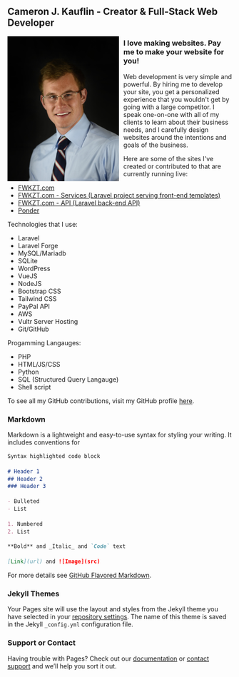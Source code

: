 ## Cameron J. Kauflin - Creator & Full-Stack Web Developer

<img src="me.jpg" style="width:250px; height:325px; float: left; margin-right:10px;">

### I love making websites. Pay me to make your website for you!

Web development is very simple and powerful. By hiring me to develop your site, you get a personalized experience that you wouldn't get by going with a large competitor. I speak one-on-one with all of my clients to learn about their business needs, and I carefully design websites around the intentions and goals of the business. 

Here are some of the sites I've created or contributed to that are currently running live:
- [FWKZT.com](https://fwkzt.com)
- [FWKZT.com - Services (Laravel project serving front-end templates)](https://services.fwkzt.com/loading?type=motd)
- [FWKZT.com - API (Laravel back-end API)](https://api.fwkzt.com/servers)
- [Ponder](https://ponder-app.org)

Technologies that I use:
- Laravel
- Laravel Forge
- MySQL/Mariadb
- SQLite
- WordPress
- VueJS
- NodeJS
- Bootstrap CSS
- Tailwind CSS
- PayPal API
- AWS
- Vultr Server Hosting
- Git/GitHub

Progamming Langauges:
- PHP
- HTML/JS/CSS
- Python
- SQL (Structured Query Langauge)
- Shell script

To see all my GitHub contributions, visit my GitHub profile [here](https://github.com/visudo20179C).

### Markdown

Markdown is a lightweight and easy-to-use syntax for styling your writing. It includes conventions for

```markdown
Syntax highlighted code block

# Header 1
## Header 2
### Header 3

- Bulleted
- List

1. Numbered
2. List

**Bold** and _Italic_ and `Code` text

[Link](url) and ![Image](src)
```

For more details see [GitHub Flavored Markdown](https://guides.github.com/features/mastering-markdown/).

### Jekyll Themes

Your Pages site will use the layout and styles from the Jekyll theme you have selected in your [repository settings](https://github.com/visudo20179C/cjk-cv/settings/pages). The name of this theme is saved in the Jekyll `_config.yml` configuration file.

### Support or Contact

Having trouble with Pages? Check out our [documentation](https://docs.github.com/categories/github-pages-basics/) or [contact support](https://support.github.com/contact) and we’ll help you sort it out.
